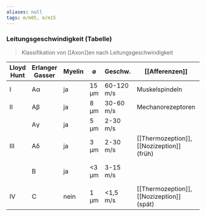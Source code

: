 ```yaml
---
aliases: null
tags: m/m05, m/m15
---
```

### Leitungsgeschwindigkeit (Tabelle)
> Klassifikation von [[Axon]]en nach Leitungsgeschwindigkeit

| Lloyd Hunt | Erlanger Gasser | Myelin | ∅     | Geschw.    | [[Afferenzen]]                            | [[Efferenzen]]                          |
| ---------- | --------------- | ------ | ----- | ---------- | ----------------------------------------- | --------------------------------------- |
| I          | Aα              | ja     | 15 μm | 60-120 m/s | Muskelspindeln                            | α-Motoneurone                           |
| II         | Aβ              | ja     | 8 μm  | 30-60 m/s  | Mechanorezeptoren                         |                                         |
|            | Aγ              | ja     | 5 μm  | 2-30 m/s   |                                           | Muskelspindeln                          |
| III        | Aδ              | ja     | 3 μm  | 2-30 m/s   | [[Thermozeption]], [[Nozizeption]] (früh) |                                         |
|            | B               | ja     | <3 μm | 3-15 m/s   |                                           | Sympathische präganglionäre [[Neuron]] |
| IV         | C               | nein   | 1 μm  | <1,5 m/s   | [[Thermozeption]], [[Nozizeption]] (spät) | Sympathische postgangionäre [[Neuron]]                                        |
